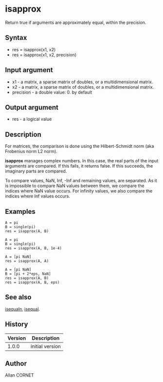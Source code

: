 

# isapprox

Return true if arguments are approximately equal, within the precision.

## Syntax

- res = isapprox(x1, x2)
- res = isapprox(x1, x2, precision)

## Input argument

 - x1 - a matrix, a sparse matrix of doubles, or a multidimensional matrix.
 - x2 - a matrix, a sparse matrix of doubles, or a multidimensional matrix.
 - precision - a double value: 0. by default

## Output argument

 - res - a logical value

## Description


  <p>For matrices, the comparison is done using the Hilbert-Schmidt norm (aka Frobenius norm L2 norm).</p>
  <p><b>isapprox</b> manages complex numbers. In this case, the real parts of the input arguments are compared. If this fails, it returns false. If this succeeds, the imaginary parts are compared.</p>
  <p>To compare values, NaN, Inf, -Inf and remaining values, are separated. As it is impossible to compare NaN values between them, we compare the indices where NaN value occurs. For infinity values, we also compare the indices where Inf values occurs.</p>


## Examples

```Nelson
A = pi
B = single(pi)
res = isapprox(A, B)
```
```Nelson
A = pi
B = single(pi)
res = isapprox(A, B, 1e-4)
```
```Nelson
A = [pi NaN]
res = isapprox(A, A)
```
```Nelson
A = [pi NaN]
B = [pi + 2*eps, NaN]
res = isapprox(A, B)
res = isapprox(A, B, eps)
```

## See also

[isequaln](isequaln.md), [isequal](isequal.md).
## History

|Version|Description|
|------|------|
|1.0.0|initial version|


## Author

Allan CORNET



